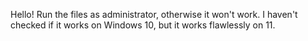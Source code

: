 Hello! Run the files as administrator, otherwise it won't work.
I haven't checked if it works on Windows 10, but it works flawlessly on 11.
